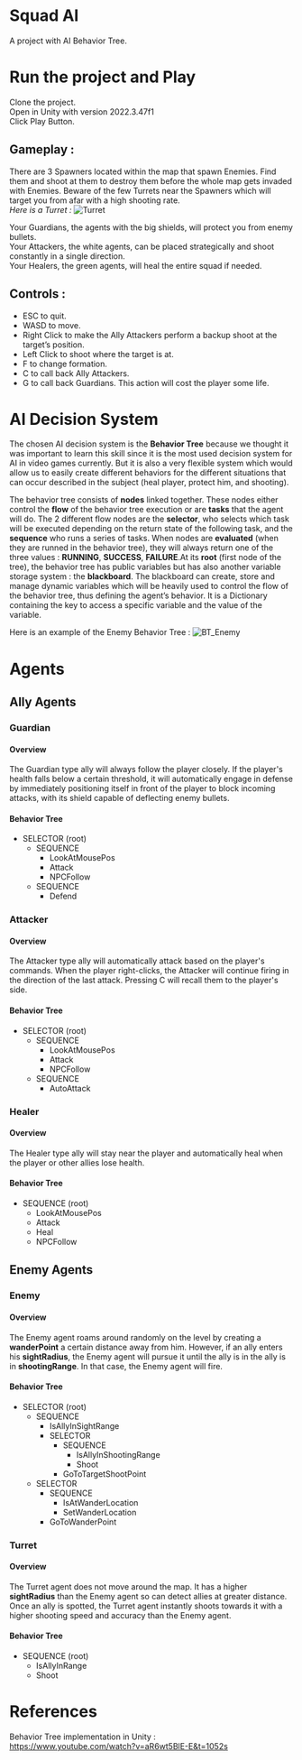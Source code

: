 # Squad AI
A project with AI Behavior Tree.
  
# Run the project and Play
  
Clone the project.  
Open in Unity with version 2022.3.47f1  
Click Play Button.  
  
  
## Gameplay :
There are 3 Spawners located within the map that spawn Enemies. Find them and shoot at them to destroy them before the 
whole map gets invaded with Enemies. Beware of the few Turrets near the Spawners which will target you from afar with a 
high shooting rate.  
*Here is a Turret :*
![Turret](./Screenshots/Turret.png)
  
Your Guardians, the agents with the big shields, will protect you from enemy bullets.  
Your Attackers, the white agents, can be placed strategically and shoot constantly in a single direction.  
Your Healers, the green agents, will heal the entire squad if needed.  

## Controls :
- ESC to quit.
- WASD to move.
- Right Click to make the Ally Attackers perform a backup shoot at the target’s position.
- Left Click to shoot where the target is at.
- F to change formation.
- C to call back Ally Attackers.
- G to call back Guardians. This action will cost the player some life.
  
  
# AI Decision System
The chosen AI decision system is the **Behavior Tree** because we thought it was important to learn this skill since it 
is the most used decision system for AI in video games currently. But it is also a very flexible system which would 
allow us to easily create different behaviors for the different situations that can occur described in the subject (heal 
player, protect him, and shooting).  
  
The behavior tree consists of **nodes** linked together. These nodes either control the **flow** of the behavior tree 
execution or are **tasks** that the agent will do. The 2 different flow nodes are the **selector**, who selects which 
task will be executed depending on the return state of the following task, and the **sequence** who runs a series of 
tasks. When nodes are **evaluated** (when they are runned in the behavior tree), they will always return one of the 
three values : **RUNNING**, **SUCCESS**, **FAILURE**.At its **root** (first node of the tree), the behavior tree has 
public variables but has also another variable storage system : the **blackboard**. The blackboard can create, store and 
manage dynamic variables which will be heavily used to control the flow of the behavior tree, thus defining the agent’s 
behavior. It is a Dictionary containing the key to access a specific variable and the value of the variable.  
  
Here is an example of the Enemy Behavior Tree :
![BT_Enemy](./Screenshots/BT_Enemy.png)
  
  
# Agents
  
## Ally Agents
### Guardian
#### Overview
The Guardian type ally will always follow the player closely. If the player's health falls below a certain threshold, 
it will automatically engage in defense by immediately positioning itself in front of the player to block incoming 
attacks, with its shield capable of deflecting enemy bullets.
  
#### Behavior Tree
- SELECTOR (root)
  - SEQUENCE
    - LookAtMousePos
    - Attack
    - NPCFollow
  - SEQUENCE
    - Defend
  
### Attacker
#### Overview
The Attacker type ally will automatically attack based on the player's commands. When the player right-clicks, 
the Attacker will continue firing in the direction of the last attack. Pressing C will recall them to the player's side.
  
#### Behavior Tree
- SELECTOR (root)
  - SEQUENCE
    - LookAtMousePos
    - Attack
    - NPCFollow
  - SEQUENCE
    - AutoAttack
  
  
### Healer
#### Overview
The Healer type ally will stay near the player and automatically heal when the player or other allies lose health.

#### Behavior Tree
- SEQUENCE (root)
  - LookAtMousePos
  - Attack
  - Heal
  - NPCFollow
    
    
## Enemy Agents
### Enemy
#### Overview
The Enemy agent roams around randomly on the level by creating a **wanderPoint** a certain distance away from him. 
However, if an ally enters his **sightRadius**, the Enemy agent will pursue it until the ally is in the ally is in 
**shootingRange**. In that case, the Enemy agent will fire.
#### Behavior Tree
- SELECTOR (root)
  - SEQUENCE
    - IsAllyInSightRange
    - SELECTOR
      - SEQUENCE
        - IsAllyInShootingRange
        - Shoot
      - GoToTargetShootPoint
  - SELECTOR
    - SEQUENCE
      - IsAtWanderLocation
      - SetWanderLocation
    - GoToWanderPoint
  
  
### Turret
#### Overview
The Turret agent does not move around the map. It has a higher **sightRadius** than the Enemy agent so can detect allies 
at greater distance. Once an ally is spotted, the Turret agent instantly shoots towards it with a higher shooting speed 
and accuracy than the Enemy agent.
  
#### Behavior Tree
- SEQUENCE (root)
  - IsAllyInRange
  - Shoot
  
  
# References
Behavior Tree implementation in Unity :  
https://www.youtube.com/watch?v=aR6wt5BlE-E&t=1052s
